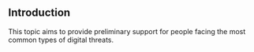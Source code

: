## Introduction
This topic aims to provide preliminary support for people facing the most common types of digital threats.